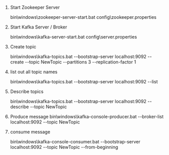 1. Start Zookeeper Server
   
   bin\windows\zookeeper-server-start.bat config\zookeeper.properties

3. Start Kafka Server / Broker
   
   bin\windows\kafka-server-start.bat config\server.properties 

5. Create topic
   
    bin\windows\kafka-topics.bat --bootstrap-server localhost:9092 --create --topic NewTopic --partitions 3 --replication-factor 1 

7. list out all topic names
   
    bin\windows\kafka-topics.bat --bootstrap-server localhost:9092 --list 

9. Describe topics
    
    bin\windows\kafka-topics.bat --bootstrap-server localhost:9092 --describe --topic NewTopic 

11. Produce message
    bin\windows\kafka-console-producer.bat --broker-list localhost:9092 --topic NewTopic 

12. consume message
    
    bin\windows\kafka-console-consumer.bat --bootstrap-server localhost:9092 --topic NewTopic --from-beginning
